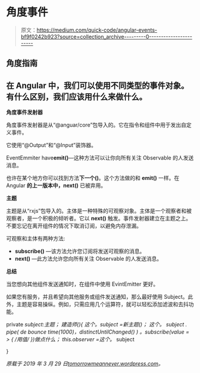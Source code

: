 # 角度事件

> 原文：<https://medium.com/quick-code/angular-events-bf9f0242b923?source=collection_archive---------0----------------------->

## 角度指南

## 在 Angular 中，我们可以使用不同类型的事件对象。有什么区别，我们应该用什么来做什么。

**角度事件发射器**

角度事件发射器是从“@anguar/core”包导入的。它在指令和组件中用于发出自定义事件。

它使用“@Output”和“@Input”装饰器。

EventEmmiter have**emit()**—这种方法可以让你向所有关注 Observable 的人发送消息。

也许在某个地方你可以找到方法**下一个()**。这个方法做的和 **emit()** 一样。在 Angular **的上一版本中，next()** 已被弃用。

**主题**

主题是从“rxjs”包导入的。主体是一种特殊的可观察对象。主体是一个观察者和被观察者，是一个积极的倾听者。它以 **next()** 触发。事件发射器建立在主题之上。不要忘记在离开组件的情况下取消订阅，以避免内存泄漏。

可观察和主体有两种方法:

*   **subscribe()** —该方法允许您订阅将发送可观察的消息。
*   **next()** —此方法允许您向所有关注 Observable 的人发送消息。

**总结**

当您想向其他组件发送通知时，在组件中使用 EvintEmitter 更好。

如果您有服务，并且希望向其他服务或组件发送通知，那么最好使用 Subject。此外，主题是容易操纵。例如，只需应用几个运算符，就可以轻松添加滤波和去抖功能。

private _subject:主题<any>；
建造师(){
这个。_subject =新主题<any>()；
这个。_ subject . pipe(
de bounce time(1000)，distinctUntilChanged() )
。subscribe(value = > { /*用值*/ })做点什么；
this.observer =这个。_ subject</any>

}

*原载于 2019 年 3 月 29 日*[*tomorrowmeannever.wordpress.com*](https://tomorrowmeannever.wordpress.com/2019/03/29/angular-events/)*。*